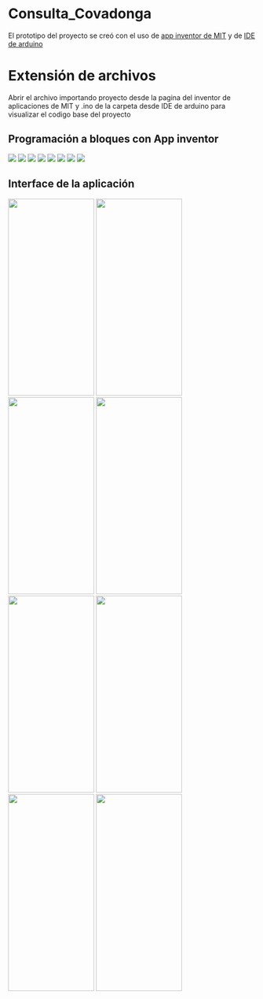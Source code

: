 # Consulta_Covadonga
<html>
  <p>El prototipo del proyecto se creó con el uso de <a href="https://appinventor.mit.edu/"> app inventor de MIT</a> y de <a href="https://www.arduino.cc/en/software">IDE de arduino</a>
  <h1>Extensión de archivos</h1>
    <p>Abrir el archivo importando proyecto desde la pagina del inventor de aplicaciones de MIT y .ino de la carpeta desde IDE de arduino para visualizar el codigo base del proyecto</p>
  <h2>Programación a bloques con App inventor</h2>
  <img src="Imagenes programación a bloques/1.jpeg">
  <img src="Imagenes programación a bloques/2.jpeg">
  <img src="Imagenes programación a bloques/3.jpeg">
  <img src="Imagenes programación a bloques/4.jpeg">
  <img src="Imagenes programación a bloques/5.jpeg">
  <img src="Imagenes programación a bloques/6.jpeg">
  <img src="Imagenes programación a bloques/7.jpeg">
  <img src="Imagenes programación a bloques/8.jpeg">
  <h2>Interface de la aplicación</h2>
  <img src="Interface de aplicación/1.jpeg" width="175" height="400">
  <img src="Interface de aplicación/2.jpeg" width="175" height="400">
  <img src="Interface de aplicación/3.jpeg" width="175" height="400">
  <img src="Interface de aplicación/4.jpeg" width="175" height="400">
  <img src="Interface de aplicación/5.jpeg" width="175" height="400">
  <img src="Interface de aplicación/6.jpeg" width="175" height="400">
  <img src="Interface de aplicación/7.jpeg" width="175" height="400">
  <img src="Interface de aplicación/8.jpeg" width="175" height="400">
</html>
